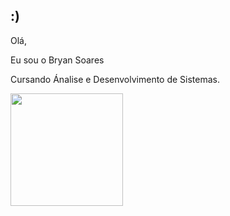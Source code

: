 ## :)
Olá,

Eu sou o Bryan Soares

Cursando Ánalise e Desenvolvimento de Sistemas.

<div>
 <img height="180em" src="https://github-readme-stats.vercel.app/api/top-langs/?username=BryanDev&layout=compact&theme=tokyonight"/>

</div>

